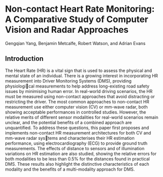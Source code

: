 # Non-contact Heart Rate Monitoring: A Comparative Study of Computer Vision and Radar Approaches
Gengqian Yang, Benjamin Metcalfe, Robert Watson, and Adrian Evans
## Introduction
The Heart Rate (HR) is a vital sign that is used to assess the physical and mental state of an individual. There is a growing interest in incorporating HR measurement into Driver Monitoring Systems (DMS), providing physiological measurements to help address long-existing road safety issues by minimising human error. In real-world driving scenarios, the HR must be measured using non-contact approaches that avoid distracting or restricting the driver. The most common approaches to non-contact HR measurement use either computer vision (CV) or mm-wave radar, both showing acceptable performances in controlled studies. However, the relative merits of different sensor modalities for real-world scenarios remain unclear, and the potential benefits of a combined approach are unquantified. To address these questions, this paper first proposes and implements non-contact HR measurement architectures for both CV and mm-wave radar systems and characterises their HR estimation performance, using electrocardiography (ECG) to provide ground truth measurements. The effects of distance to sensors and of illumination variations on HR estimation are also studied, showing the relative errors for both modalities to be less than 0.5% for the distances found in practical DMS. These results also highlight the distinctive characteristics of each modality and the benefits of a multi-modality approach for DMS.
